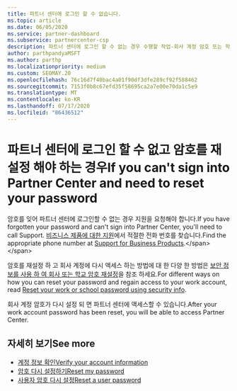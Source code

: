 ```yaml
---
title: 파트너 센터에 로그인 할 수 없습니다.
ms.topic: article
ms.date: 06/05/2020
ms.service: partner-dashboard
ms.subservice: partnercenter-csp
description: 파트너 센터에 로그인 할 수 없는 경우 수행할 작업-회사 계정 암호 또는 학교 계정 암호를 잊어버린 경우 해당 암호를 다시 설정 하는 방법에 대 한 정보를 포함 합니다.
author: parthpandyaMSFT
ms.author: parthp
ms.localizationpriority: medium
ms.custom: SEOMAY.20
ms.openlocfilehash: 76c16d7f40bac4a01f90df3dfe289cf92f588462
ms.sourcegitcommit: 7153f0b8c67efd35f58695ca2a7e00e70da1c5e9
ms.translationtype: MT
ms.contentlocale: ko-KR
ms.lasthandoff: 07/17/2020
ms.locfileid: "86436512"
---
```

# <a name="if-you-cant-sign-into-partner-center-and-need-to-reset-your-password"></a><span data-ttu-id="0d050-103">파트너 센터에 로그인 할 수 없고 암호를 재설정 해야 하는 경우</span><span class="sxs-lookup"><span data-stu-id="0d050-103">If you can't sign into Partner Center and need to reset your password</span></span>

<span data-ttu-id="0d050-104">암호를 잊어 파트너 센터에 로그인할 수 없는 경우 지원을 요청해야 합니다.</span><span class="sxs-lookup"><span data-stu-id="0d050-104">If you have forgotten your password and can't sign into Partner Center, you'll need to call Support.</span></span> <span data-ttu-id="0d050-105">[비즈니스 제품에 대한 지원](https://docs.microsoft.com/microsoft-365/admin/contact-support-for-business-products?view=o365-worldwide&tabs=phone#ID0EAADAAA=Phone_support_)에서 적절한 전화 번호를 찾습니다.</span><span class="sxs-lookup"><span data-stu-id="0d050-105">Find the appropriate phone number at [Support for Business Products](https://docs.microsoft.com/microsoft-365/admin/contact-support-for-business-products?view=o365-worldwide&tabs=phone#ID0EAADAAA=Phone_support_).</span></span> 

<span data-ttu-id="0d050-106">암호를 재설정 하 고 회사 계정에 다시 액세스 하는 방법에 대 한 다양 한 방법은 [보안 정보를 사용 하 여 회사 또는 학교 암호 재설정](https://docs.microsoft.com/azure/active-directory/user-help/active-directory-passwords-update-your-own-password#how-to-change-your-password)을 참조 하세요.</span><span class="sxs-lookup"><span data-stu-id="0d050-106">For different ways on how you can reset your password and regain access to your work account, read [Reset your work or school password using security info](https://docs.microsoft.com/azure/active-directory/user-help/active-directory-passwords-update-your-own-password#how-to-change-your-password).</span></span>

<span data-ttu-id="0d050-107">회사 계정 암호가 다시 설정 되 면 파트너 센터에 액세스할 수 있습니다.</span><span class="sxs-lookup"><span data-stu-id="0d050-107">After your work account password has been reset, you will be able to access Partner Center.</span></span> 

## <a name="see-more"></a><span data-ttu-id="0d050-108">자세히 보기</span><span class="sxs-lookup"><span data-stu-id="0d050-108">See more</span></span>

- [<span data-ttu-id="0d050-109">계정 정보 확인</span><span class="sxs-lookup"><span data-stu-id="0d050-109">Verify your account information</span></span>](verification-responses.md)
- [<span data-ttu-id="0d050-110">암호 다시 설정하기</span><span class="sxs-lookup"><span data-stu-id="0d050-110">Reset my password</span></span>](reset-my-pasword.md)
- [<span data-ttu-id="0d050-111">사용자 암호 다시 설정</span><span class="sxs-lookup"><span data-stu-id="0d050-111">Reset a user password</span></span>](reset-a-user-password.md)

